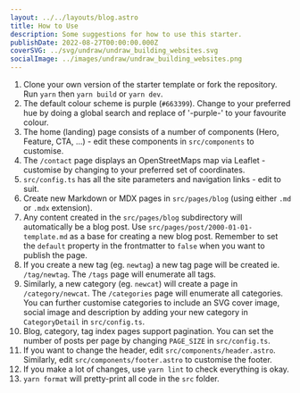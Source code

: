 ```yaml
---
layout: ../../layouts/blog.astro
title: How to Use
description: Some suggestions for how to use this starter.
publishDate: 2022-08-27T00:00:00.000Z
coverSVG: ../svg/undraw/undraw_building_websites.svg
socialImage: ../images/undraw/undraw_building_websites.png
---
```


1. Clone your own version of the starter template or fork the repository. Run `yarn` then `yarn build` or `yarn dev`.
2. The default colour scheme is purple (`#663399`). Change to your preferred hue by doing a global search and replace of '-purple-' to your favourite colour.
3. The home (landing) page consists of a number of components (Hero, Feature, CTA, ...) - edit these components in `src/components` to customise.
4. The `/contact` page displays an OpenStreetMaps map via Leaflet - customise by changing to your preferred set of coordinates.
5. `src/config.ts` has all the site parameters and navigation links - edit to suit.
6. Create new Markdown or MDX pages in `src/pages/blog` (using either `.md` or `.mdx` extension).
7. Any content created in the `src/pages/blog` subdirectory will automatically be a blog post. Use `src/pages/post/2000-01-01-template.md` as a base for creating a new blog post. Remember to set the `default` property in the frontmatter to `false` when you want to publish the page.
8. If you create a new tag (eg. `newtag`) a new tag page will be created ie. `/tag/newtag`. The `/tags` page will enumerate all tags.
9. Similarly, a new category (eg. `newcat`) will create a page in `/category/newcat`. The `/categories` page will enumerate all categories. You can further customise categories to include an SVG cover image, social image and description by adding your new category in `CategoryDetail` in `src/config.ts`.
10. Blog, category, tag index pages support pagination. You can set the number of posts per page by changing `PAGE_SIZE` in `src/config.ts`.
11. If you want to change the header, edit `src/components/header.astro`. Similarly, edit `src/components/footer.astro` to customise the footer.
12. If you make a lot of changes, use `yarn lint` to check everything is okay.
13. `yarn format` will pretty-print all code in the `src` folder.
